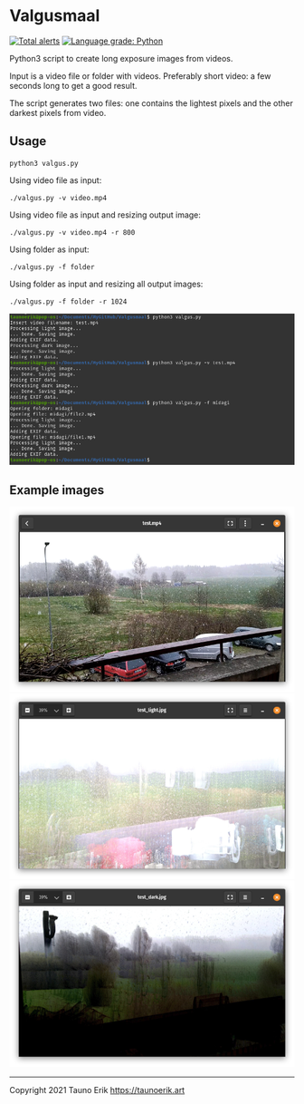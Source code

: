 # Valgusmaal

[![Total alerts](https://img.shields.io/lgtm/alerts/g/taunoe/Valgusmaal.svg?logo=lgtm&logoWidth=18)](https://lgtm.com/projects/g/taunoe/Valgusmaal/alerts/)
[![Language grade: Python](https://img.shields.io/lgtm/grade/python/g/taunoe/Valgusmaal.svg?logo=lgtm&logoWidth=18)](https://lgtm.com/projects/g/taunoe/Valgusmaal/context:python)

Python3 script to create long exposure images from videos.

Input is a video file or folder with videos. Preferably short video: a few seconds long to get a good result.

The script generates two files: one contains the lightest pixels and the other darkest pixels from video.

## Usage

    python3 valgus.py

Using video file as input:

    ./valgus.py -v video.mp4

Using video file as input and resizing output image:

    ./valgus.py -v video.mp4 -r 800

Using folder as input:

    ./valgus.py -f folder

Using folder as input and resizing all output images:

    ./valgus.py -f folder -r 1024

![Example](img/Ekraanipilt%202021-12-02%2020-23-17.png)

## Example images

![Example](img/video.png)
![Example](img/light.png)
![Example](img/dark.png)
 ___

Copyright 2021 Tauno Erik https://taunoerik.art
